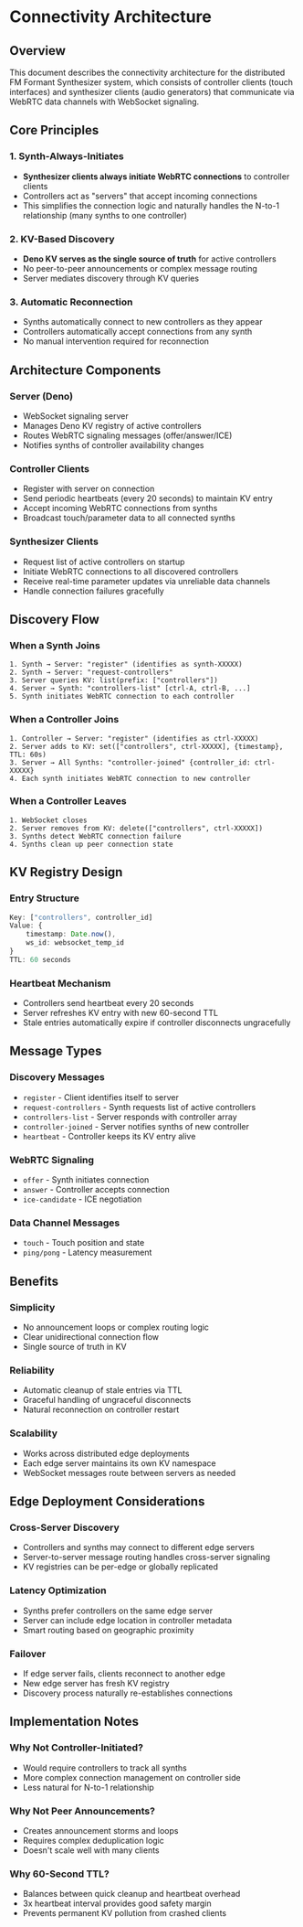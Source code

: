 # Connectivity Architecture

## Overview

This document describes the connectivity architecture for the distributed FM Formant Synthesizer system, which consists of controller clients (touch interfaces) and synthesizer clients (audio generators) that communicate via WebRTC data channels with WebSocket signaling.

## Core Principles

### 1. Synth-Always-Initiates
- **Synthesizer clients always initiate WebRTC connections** to controller clients
- Controllers act as "servers" that accept incoming connections
- This simplifies the connection logic and naturally handles the N-to-1 relationship (many synths to one controller)

### 2. KV-Based Discovery
- **Deno KV serves as the single source of truth** for active controllers
- No peer-to-peer announcements or complex message routing
- Server mediates discovery through KV queries

### 3. Automatic Reconnection
- Synths automatically connect to new controllers as they appear
- Controllers automatically accept connections from any synth
- No manual intervention required for reconnection

## Architecture Components

### Server (Deno)
- WebSocket signaling server
- Manages Deno KV registry of active controllers
- Routes WebRTC signaling messages (offer/answer/ICE)
- Notifies synths of controller availability changes

### Controller Clients
- Register with server on connection
- Send periodic heartbeats (every 20 seconds) to maintain KV entry
- Accept incoming WebRTC connections from synths
- Broadcast touch/parameter data to all connected synths

### Synthesizer Clients  
- Request list of active controllers on startup
- Initiate WebRTC connections to all discovered controllers
- Receive real-time parameter updates via unreliable data channels
- Handle connection failures gracefully

## Discovery Flow

### When a Synth Joins

```
1. Synth → Server: "register" (identifies as synth-XXXXX)
2. Synth → Server: "request-controllers"
3. Server queries KV: list(prefix: ["controllers"])
4. Server → Synth: "controllers-list" [ctrl-A, ctrl-B, ...]
5. Synth initiates WebRTC connection to each controller
```

### When a Controller Joins

```
1. Controller → Server: "register" (identifies as ctrl-XXXXX)
2. Server adds to KV: set(["controllers", ctrl-XXXXX], {timestamp}, TTL: 60s)
3. Server → All Synths: "controller-joined" {controller_id: ctrl-XXXXX}
4. Each synth initiates WebRTC connection to new controller
```

### When a Controller Leaves

```
1. WebSocket closes
2. Server removes from KV: delete(["controllers", ctrl-XXXXX])
3. Synths detect WebRTC connection failure
4. Synths clean up peer connection state
```

## KV Registry Design

### Entry Structure
```typescript
Key: ["controllers", controller_id]
Value: {
    timestamp: Date.now(),
    ws_id: websocket_temp_id
}
TTL: 60 seconds
```

### Heartbeat Mechanism
- Controllers send heartbeat every 20 seconds
- Server refreshes KV entry with new 60-second TTL
- Stale entries automatically expire if controller disconnects ungracefully

## Message Types

### Discovery Messages
- `register` - Client identifies itself to server
- `request-controllers` - Synth requests list of active controllers
- `controllers-list` - Server responds with controller array
- `controller-joined` - Server notifies synths of new controller
- `heartbeat` - Controller keeps its KV entry alive

### WebRTC Signaling
- `offer` - Synth initiates connection
- `answer` - Controller accepts connection
- `ice-candidate` - ICE negotiation

### Data Channel Messages
- `touch` - Touch position and state
- `ping/pong` - Latency measurement

## Benefits

### Simplicity
- No announcement loops or complex routing logic
- Clear unidirectional connection flow
- Single source of truth in KV

### Reliability
- Automatic cleanup of stale entries via TTL
- Graceful handling of ungraceful disconnects
- Natural reconnection on controller restart

### Scalability
- Works across distributed edge deployments
- Each edge server maintains its own KV namespace
- WebSocket messages route between servers as needed

## Edge Deployment Considerations

### Cross-Server Discovery
- Controllers and synths may connect to different edge servers
- Server-to-server message routing handles cross-server signaling
- KV registries can be per-edge or globally replicated

### Latency Optimization
- Synths prefer controllers on the same edge server
- Server can include edge location in controller metadata
- Smart routing based on geographic proximity

### Failover
- If edge server fails, clients reconnect to another edge
- New edge server has fresh KV registry
- Discovery process naturally re-establishes connections

## Implementation Notes

### Why Not Controller-Initiated?
- Would require controllers to track all synths
- More complex connection management on controller side
- Less natural for N-to-1 relationship

### Why Not Peer Announcements?
- Creates announcement storms and loops
- Requires complex deduplication logic
- Doesn't scale well with many clients

### Why 60-Second TTL?
- Balances between quick cleanup and heartbeat overhead
- 3x heartbeat interval provides good safety margin
- Prevents permanent KV pollution from crashed clients